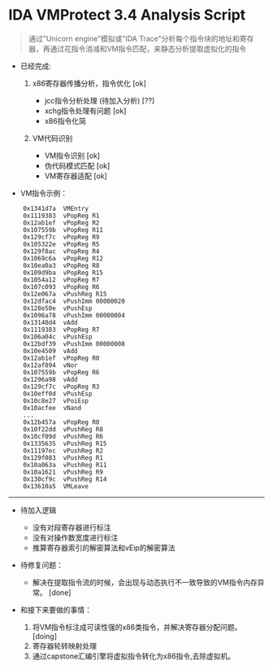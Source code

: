 # IDA VMProtect 3.4 Analysis Script

> 通过"Unicorn engine"模拟或"IDA Trace"分析每个指令块的地址和寄存器，再通过花指令消减和VM指令匹配，来静态分析提取虚拟化的指令

* 已经完成:
    1. x86寄存器传播分析，指令优化 [ok]
        * jcc指令分析处理 (待加入分析) [??]
        * xchg指令处理有问题 [ok]
        * x86指令化简

    2. VM代码识别
        * VM指令识别 [ok]
        * 伪代码模式匹配 [ok]
        * VM寄存器适配 [ok]
    
* VM指令示例：
```
    0x1341d7a  VMEntry
    0x1119383  vPopReg R1
    0x12ab1ef  vPopReg R2
    0x107559b  vPopReg R11
    0x129cf7c  vPopReg R9
    0x105322e  vPopReg R5
    0x129f8ac  vPopReg R4
    0x1069c6a  vPopReg R12
    0x10ea0a3  vPopReg R8
    0x109d9ba  vPopReg R15
    0x1054a12  vPopReg R7
    0x107c093  vPopReg R6
    0x12e067a  vPushReg R15
    0x12dfac4  vPushImm 00000020
    0x128e50e  vPushEsp
    0x1096a78  vPushImm 00000004
    0x13140d4  vAdd
    0x1119383  vPopReg R7
    0x106a04c  vPushEsp
    0x12bdf39  vPushImm 00000008
    0x10e4509  vAdd
    0x12ab1ef  vPopReg R0
    0x12af894  vNor
    0x107559b  vPopReg R6
    0x1296a98  vAdd
    0x129cf7c  vPopReg R3
    0x10eff0d  vPushEsp
    0x10c8e27  vPoiEsp
    0x10acfee  vNand
    ...
    0x12b457a  vPopReg R0
    0x10f22dd  vPushReg R8
    0x10cf09d  vPushReg R6
    0x1335635  vPushReg R15
    0x11197ec  vPushReg R2
    0x129f083  vPushReg R1
    0x10a063a  vPushReg R11
    0x10a1621  vPushReg R9
    0x130cf9c  vPushReg R14
    0x13610a5  VMLeave
```

---

* 待加入逻辑
    * 没有对段寄存器进行标注
    * 没有对操作数宽度进行标注
    * 推算寄存器索引的解密算法和vEip的解密算法

* 待修复问题：
    * 解决在提取指令流的时候，会出现与动态执行不一致导致的VM指令内存异常。 [done]

* 和接下来要做的事情：
    1. 将VM指令标注成可读性强的x86类指令，并解决寄存器分配问题。[doing]
    2. 寄存器轮转映射处理
    3. 通过capstone汇编引擎将虚拟指令转化为x86指令,去除虚拟机。